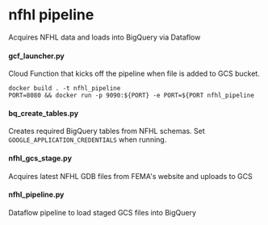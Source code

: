# nfhl pipeline

Acquires NFHL data and loads into BigQuery via Dataflow

#### gcf_launcher.py

Cloud Function that kicks off the pipeline when file is added to GCS bucket.

```
docker build . -t nfhl_pipeline
PORT=8080 && docker run -p 9090:${PORT} -e PORT=${PORT nfhl_pipeline
```

#### bq_create_tables.py

Creates required BigQuery tables from NFHL schemas. Set `GOOGLE_APPLICATION_CREDENTIALS` when running.

#### nfhl_gcs_stage.py

Acquires latest NFHL GDB files from FEMA's website and uploads to GCS

#### nfhl_pipeline.py

Dataflow pipeline to load staged GCS files into BigQuery

